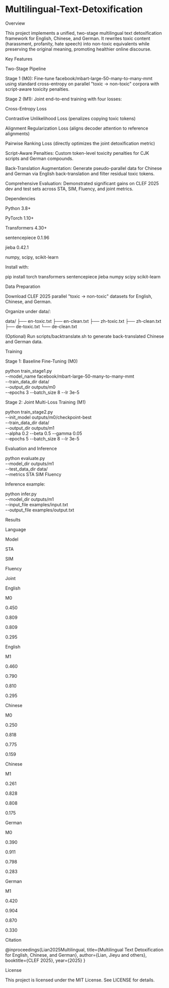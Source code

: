 # Multilingual-Text-Detoxification
Overview

This project implements a unified, two-stage multilingual text detoxification framework for English, Chinese, and German. It rewrites toxic content (harassment, profanity, hate speech) into non-toxic equivalents while preserving the original meaning, promoting healthier online discourse.

Key Features

Two-Stage Pipeline

Stage 1 (M0): Fine-tune facebook/mbart-large-50-many-to-many-mmt using standard cross-entropy on parallel "toxic → non-toxic" corpora with script-aware toxicity penalties.

Stage 2 (M1): Joint end-to-end training with four losses:

Cross-Entropy Loss

Contrastive Unlikelihood Loss (penalizes copying toxic tokens)

Alignment Regularization Loss (aligns decoder attention to reference alignments)

Pairwise Ranking Loss (directly optimizes the joint detoxification metric)

Script-Aware Penalties: Custom token-level toxicity penalties for CJK scripts and German compounds.

Back-Translation Augmentation: Generate pseudo-parallel data for Chinese and German via English back-translation and filter residual toxic tokens.

Comprehensive Evaluation: Demonstrated significant gains on CLEF 2025 dev and test sets across STA, SIM, Fluency, and joint metrics.

Dependencies

Python 3.8+

PyTorch 1.10+

Transformers 4.30+

sentencepiece 0.1.96

jieba 0.42.1

numpy, scipy, scikit-learn

Install with:

pip install torch transformers sentencepiece jieba numpy scipy scikit-learn

Data Preparation

Download CLEF 2025 parallel "toxic → non-toxic" datasets for English, Chinese, and German.

Organize under data/:

data/
├── en-toxic.txt
├── en-clean.txt
├── zh-toxic.txt
├── zh-clean.txt
├── de-toxic.txt
└── de-clean.txt

(Optional) Run scripts/backtranslate.sh to generate back-translated Chinese and German data.

Training

Stage 1: Baseline Fine-Tuning (M0)

python train_stage1.py \
  --model_name facebook/mbart-large-50-many-to-many-mmt \
  --train_data_dir data/ \
  --output_dir outputs/m0 \
  --epochs 3 --batch_size 8 --lr 3e-5

Stage 2: Joint Multi-Loss Training (M1)

python train_stage2.py \
  --init_model outputs/m0/checkpoint-best \
  --train_data_dir data/ \
  --output_dir outputs/m1 \
  --alpha 0.2 --beta 0.5 --gamma 0.05 \
  --epochs 5 --batch_size 8 --lr 3e-5

Evaluation and Inference

python evaluate.py \
  --model_dir outputs/m1 \
  --test_data_dir data/ \
  --metrics STA SIM Fluency

Inference example:

python infer.py \
  --model_dir outputs/m1 \
  --input_file examples/input.txt \
  --output_file examples/output.txt

Results

Language

Model

STA

SIM

Fluency

Joint

English

M0

0.450

0.809

0.809

0.295

English

M1

0.460

0.790

0.810

0.295

Chinese

M0

0.250

0.818

0.775

0.159

Chinese

M1

0.261

0.828

0.808

0.175

German

M0

0.390

0.911

0.798

0.283

German

M1

0.420

0.904

0.870

0.330

Citation

@inproceedings{Lian2025Multilingual,
  title={Multilingual Text Detoxification for English, Chinese, and German},
  author={Lian, Jieyu and others},
  booktitle={CLEF 2025},
  year={2025}
}

License

This project is licensed under the MIT License. See LICENSE for details.

